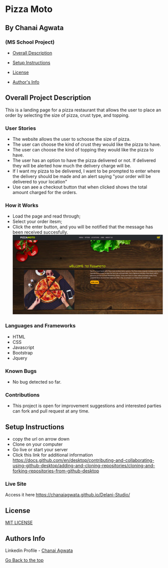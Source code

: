 # Pizza Moto
## By Chanai Agwata
### (MS School Project)

* [Overall Description](https://github.com/chanaiagwata/Pizzanetic#overall-project-description)

* [Setup Instructions](https://github.com/chanaiagwata/Pizzanetic#setup-instructions)

* [License](https://github.com/chanaiagwata/Pizzanetic#license)

* [Author's Info](https://github.com/chanaiagwata/Pizzanetic#authors-info)

## Overall Project Description
<p>This is a landing page for a pizza restaurant that allows the user to place an order by selecting the size of pizza, crust type, and topping.</p>

### User Stories
* The website allows the user to schoose the size of pizza.
* The user can choose the kind of crust they would like the pizza to have.
* The user can choose the kind of topping they would like the pizza to have.
* The user has an option to have the pizza delivered or not.  If delivered they will be alerted how much the delivery charge will be.
* If I want my pizza to be delivered, I want to be prompted to enter where the delivery should be made and an alert saying "your order will be delivered to your location"
* Use can aee a checkout button that when clicked shows the total amount charged for the orders.
### How it Works
* Load the page and read through;
* Select your order itesm;
* Click the enter button, and you will be notified that the message has been received succesfully.
![screenshot](https://raw.githubusercontent.com/chanaiagwata/Pizzanetic/main/images/pizzanetic.png)
### Languages and Frameworks
* HTML
* CSS
* Javascript
* Bootstrap
* Jquery
### Known Bugs
* No bug detected so far. 
### Contributions
* This project is open for improvement suggestions and interested parties can fork and pull request at any time.

## Setup Instructions
* copy the url on arrow down
* Clone on your computer
* Go live or start your server
* Click this link for additional information https://docs.github.com/en/desktop/contributing-and-collaborating-using-github-desktop/adding-and-cloning-repositories/cloning-and-forking-repositories-from-github-desktop

### Live Site
Access it here  https://chanaiagwata.github.io/Delani-Studio/


## License
[MIT LICENSE](LICENSE)


## Authors Info

Linkedin Profile - [Chanai Agwata](https://www.linkedin.com/in/chanai-agwata-90a345146/)

[Go Back to the top](#portfolio)
